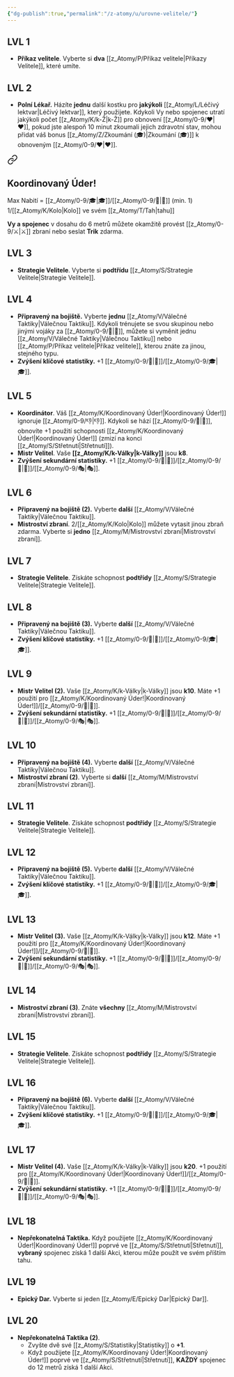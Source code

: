 ```yaml
---
{"dg-publish":true,"permalink":"/z-atomy/u/urovne-velitele/"}
---
```


## LVL 1
- **Příkaz velitele**. Vyberte si **dva** [[z_Atomy/P/Příkaz velitele\|Příkazy Velitele]], které umíte.
## LVL 2
- **Polní Lékař.** Házíte **jednu** další kostku pro **jakýkoli** [[z_Atomy/L/Léčivý lektvar\|Léčivý lektvar]], který použijete. Kdykoli Vy nebo spojenec utratí jakýkoli počet [[z_Atomy/K/k-Ž\|k-Ž]] pro obnovení [[z_Atomy/0-9/❤\|❤]], pokud jste alespoň 10 minut zkoumali jejich zdravotní stav, mohou přidat váš bonus [[z_Atomy/Z/Zkoumání (🎓)\|Zkoumání (🎓)]] k obnoveným [[z_Atomy/0-9/❤\|❤]].

<div class="transclusion internal-embed is-loaded"><a class="markdown-embed-link" href="/z-atomy/k/koordinovany-uder/" aria-label="Open link"><svg xmlns="http://www.w3.org/2000/svg" width="24" height="24" viewBox="0 0 24 24" fill="none" stroke="currentColor" stroke-width="2" stroke-linecap="round" stroke-linejoin="round" class="svg-icon lucide-link"><path d="M10 13a5 5 0 0 0 7.54.54l3-3a5 5 0 0 0-7.07-7.07l-1.72 1.71"></path><path d="M14 11a5 5 0 0 0-7.54-.54l-3 3a5 5 0 0 0 7.07 7.07l1.71-1.71"></path></svg></a><div class="markdown-embed">




## Koordinovaný Úder! 
Max Nabití = [[z_Atomy/0-9/🎓\|🎓]]/[[z_Atomy/0-9/🔋\|🔋]] (min. 1)
1/[[z_Atomy/K/Kolo\|Kolo]] ve svém [[z_Atomy/T/Tah\|tahu]]

**Vy a spojenec** v dosahu do 6 metrů můžete okamžitě provést [[z_Atomy/0-9/⚔️\|⚔️]] zbraní nebo seslat **Trik** zdarma.

</div></div>

## LVL 3
- **Strategie Velitele**. Vyberte si **podtřídu** [[z_Atomy/S/Strategie Velitele\|Strategie Velitele]].
## LVL 4
- **Připravený na bojiště.** Vyberte **jednu** [[z_Atomy/V/Válečné Taktiky\|Válečnou Taktiku]]. Kdykoli trénujete se svou skupinou nebo jinými vojáky za [[z_Atomy/0-9/🔋\|🔋]], můžete si vyměnit jednu [[z_Atomy/V/Válečné Taktiky\|Válečnou Taktiku]] nebo [[z_Atomy/P/Příkaz velitele\|Příkaz velitele]], kterou znáte za jinou, stejného typu.
- **Zvýšení klíčové statistiky.** +1 [[z_Atomy/0-9/💪\|💪]]/[[z_Atomy/0-9/🎓\|🎓]].
## LVL 5
- **Koordinátor**. Váš [[z_Atomy/K/Koordinovaný Úder!\|Koordinovaný Úder!]] ignoruje [[z_Atomy/0-9/👎\|👎]]. Kdykoli se hází [[z_Atomy/0-9/🚩\|🚩]], obnovíte +1 použití schopnosti [[z_Atomy/K/Koordinovaný Úder!\|Koordinovaný Úder!]] (zmizí na konci [[z_Atomy/S/Střetnutí\|Střetnutí]]). 
- **Mistr Velitel**. Vaše **[[z_Atomy/K/k-Války\|k-Války]]** jsou **k8**.
- **Zvýšení sekundární statistiky.** +1 [[z_Atomy/0-9/🎯\|🎯]]/[[z_Atomy/0-9/🦉\|🦉]]/[[z_Atomy/0-9/🎭\|🎭]].
## LVL 6
- **Připravený na bojiště (2).** Vyberte **další** [[z_Atomy/V/Válečné Taktiky\|Válečnou Taktiku]].
- **Mistroství zbraní**. 2/[[z_Atomy/K/Kolo\|Kolo]] můžete vytasit jinou zbraň zdarma. Vyberte si **jedno** [[z_Atomy/M/Mistrovství zbraní\|Mistrovství zbraní]].
## LVL 7
- **Strategie Velitele**. Získáte schopnost **podtřídy** [[z_Atomy/S/Strategie Velitele\|Strategie Velitele]].
## LVL 8
- **Připravený na bojiště (3).** Vyberte **další** [[z_Atomy/V/Válečné Taktiky\|Válečnou Taktiku]].
- **Zvýšení klíčové statistiky.** +1 [[z_Atomy/0-9/💪\|💪]]/[[z_Atomy/0-9/🎓\|🎓]].
## LVL 9
- **Mistr Velitel (2).** Vaše [[z_Atomy/K/k-Války\|k-Války]] jsou **k10**. Máte +1 použití pro [[z_Atomy/K/Koordinovaný Úder!\|Koordinovaný Úder!]]/[[z_Atomy/0-9/🔋\|🔋]].
- **Zvýšení sekundární statistiky.** +1 [[z_Atomy/0-9/🎯\|🎯]]/[[z_Atomy/0-9/🦉\|🦉]]/[[z_Atomy/0-9/🎭\|🎭]].
## LVL 10
- **Připravený na bojiště (4).** Vyberte **další** [[z_Atomy/V/Válečné Taktiky\|Válečnou Taktiku]].
- **Mistroství zbraní (2)**. Vyberte si **další** [[z_Atomy/M/Mistrovství zbraní\|Mistrovství zbraní]].
## LVL 11
- **Strategie Velitele**. Získáte schopnost **podtřídy** [[z_Atomy/S/Strategie Velitele\|Strategie Velitele]].
## LVL 12
- **Připravený na bojiště (5).** Vyberte **další** [[z_Atomy/V/Válečné Taktiky\|Válečnou Taktiku]].
- **Zvýšení klíčové statistiky.** +1 [[z_Atomy/0-9/💪\|💪]]/[[z_Atomy/0-9/🎓\|🎓]].
## LVL 13
- **Mistr Velitel (3).** Vaše [[z_Atomy/K/k-Války\|k-Války]] jsou **k12**. Máte +1 použití pro [[z_Atomy/K/Koordinovaný Úder!\|Koordinovaný Úder!]]/[[z_Atomy/0-9/🔋\|🔋]].
- **Zvýšení sekundární statistiky.** +1 [[z_Atomy/0-9/🎯\|🎯]]/[[z_Atomy/0-9/🦉\|🦉]]/[[z_Atomy/0-9/🎭\|🎭]].
## LVL 14
- **Mistroství zbraní (3)**. Znáte **všechny** [[z_Atomy/M/Mistrovství zbraní\|Mistrovství zbraní]].
## LVL 15
- **Strategie Velitele**. Získáte schopnost **podtřídy** [[z_Atomy/S/Strategie Velitele\|Strategie Velitele]].
## LVL 16
- **Připravený na bojiště (6).** Vyberte **další** [[z_Atomy/V/Válečné Taktiky\|Válečnou Taktiku]].
- **Zvýšení klíčové statistiky.** +1 [[z_Atomy/0-9/💪\|💪]]/[[z_Atomy/0-9/🎓\|🎓]].
## LVL 17
- **Mistr Velitel (4).** Vaše [[z_Atomy/K/k-Války\|k-Války]] jsou **k20**. +1 použití pro [[z_Atomy/K/Koordinovaný Úder!\|Koordinovaný Úder!]]/[[z_Atomy/0-9/🔋\|🔋]].
- **Zvýšení sekundární statistiky.** +1 [[z_Atomy/0-9/🎯\|🎯]]/[[z_Atomy/0-9/🦉\|🦉]]/[[z_Atomy/0-9/🎭\|🎭]].
## LVL 18
- **Nepřekonatelná Taktika.** Když použijete [[z_Atomy/K/Koordinovaný Úder!\|Koordinovaný Úder!]] poprvé ve [[z_Atomy/S/Střetnutí\|Střetnutí]], **vybraný** spojenec získá 1 další Akci, kterou může použít ve svém příštím tahu.
## LVL 19
- **Epický Dar.** Vyberte si jeden [[z_Atomy/E/Epický Dar\|Epický Dar]].
## LVL 20
- **Nepřekonatelná Taktika (2)**. 
	- Zvyšte dvě své [[z_Atomy/S/Statistiky\|Statistiky]] o **+1**.
	- Když použijete [[z_Atomy/K/Koordinovaný Úder!\|Koordinovaný Úder!]] poprvé ve [[z_Atomy/S/Střetnutí\|Střetnutí]], **KAŽDÝ** spojenec do 12 metrů získá 1 další Akci.